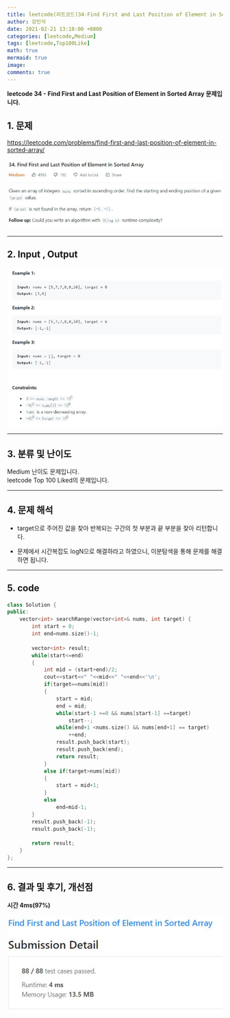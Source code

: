 ```yaml
---
title: leetcode(리트코드)34-Find First and Last Position of Element in Sorted Array
author: 강민석
date: 2021-02-21 13:10:00 +0800
categories: [leetcode,Medium]
tags: [leetcode,Top100Like]
math: true
mermaid: true
image: 
comments: true
---
```


**leetcode 34 - Find First and Last Position of Element in Sorted Array 문제입니다.**

## 1. 문제
<https://leetcode.com/problems/find-first-and-last-position-of-element-in-sorted-array/>  

![](/assets/img/sample/leetcode/34/Problem.JPG)

-----  

## 2. Input , Output

![](/assets/img/sample/leetcode/34/input.JPG)  


-----  

## 3. 분류 및 난이도

Medium 난이도 문제입니다.  
leetcode Top 100 Liked의 문제입니다.  


-----  

## 4. 문제 해석

- target으로 주어진 값을 찾아 반복되는 구간의 첫 부분과 끝 부분을 찾아 리턴합니다.

- 문제에서 시간복잡도 logN으로 해결하라고 하였으니, 이분탐색을 통해 문제를 해결하면 됩니다.

-----  

## 5. code

```c++
class Solution {
public:
    vector<int> searchRange(vector<int>& nums, int target) {
        int start = 0;
        int end=nums.size()-1;

        vector<int> result;
        while(start<=end)
        {
            int mid = (start+end)/2;
            cout<<start<<" "<<mid<<" "<<end<<'\n';
            if(target==nums[mid])
            {
                start = mid;
                end = mid;
                while(start-1 >=0 && nums[start-1] ==target)
                    start--;
                while(end+1 <nums.size() && nums[end+1] == target)
                    ++end;
                result.push_back(start);
                result.push_back(end);
                return result;
            }
            else if(target>nums[mid])
            {
                start = mid+1;
            }
            else
                end=mid-1;
        }
        result.push_back(-1);
        result.push_back(-1);
            
        return result;
    }
};
```

-----

## 6. 결과 및 후기, 개선점

**시간 4ms(97%)**


![](/assets/img/sample/leetcode/34/result.JPG)  




